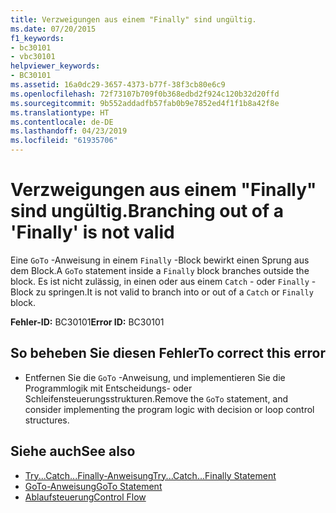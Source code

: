 ```yaml
---
title: Verzweigungen aus einem "Finally" sind ungültig.
ms.date: 07/20/2015
f1_keywords:
- bc30101
- vbc30101
helpviewer_keywords:
- BC30101
ms.assetid: 16a0dc29-3657-4373-b77f-38f3cb80e6c9
ms.openlocfilehash: 72f73107b709f0b368edbd2f924c120b32d20ffd
ms.sourcegitcommit: 9b552addadfb57fab0b9e7852ed4f1f1b8a42f8e
ms.translationtype: HT
ms.contentlocale: de-DE
ms.lasthandoff: 04/23/2019
ms.locfileid: "61935706"
---
```

# <a name="branching-out-of-a-finally-is-not-valid"></a><span data-ttu-id="fda92-102">Verzweigungen aus einem "Finally" sind ungültig.</span><span class="sxs-lookup"><span data-stu-id="fda92-102">Branching out of a 'Finally' is not valid</span></span>
<span data-ttu-id="fda92-103">Eine `GoTo` -Anweisung in einem `Finally` -Block bewirkt einen Sprung aus dem Block.</span><span class="sxs-lookup"><span data-stu-id="fda92-103">A `GoTo` statement inside a `Finally` block branches outside the block.</span></span> <span data-ttu-id="fda92-104">Es ist nicht zulässig, in einen oder aus einem `Catch` - oder `Finally` -Block zu springen.</span><span class="sxs-lookup"><span data-stu-id="fda92-104">It is not valid to branch into or out of a `Catch` or `Finally` block.</span></span>  
  
 <span data-ttu-id="fda92-105">**Fehler-ID:** BC30101</span><span class="sxs-lookup"><span data-stu-id="fda92-105">**Error ID:** BC30101</span></span>  
  
## <a name="to-correct-this-error"></a><span data-ttu-id="fda92-106">So beheben Sie diesen Fehler</span><span class="sxs-lookup"><span data-stu-id="fda92-106">To correct this error</span></span>  
  
- <span data-ttu-id="fda92-107">Entfernen Sie die `GoTo` -Anweisung, und implementieren Sie die Programmlogik mit Entscheidungs- oder Schleifensteuerungsstrukturen.</span><span class="sxs-lookup"><span data-stu-id="fda92-107">Remove the `GoTo` statement, and consider implementing the program logic with decision or loop control structures.</span></span>  
  
## <a name="see-also"></a><span data-ttu-id="fda92-108">Siehe auch</span><span class="sxs-lookup"><span data-stu-id="fda92-108">See also</span></span>

- [<span data-ttu-id="fda92-109">Try...Catch...Finally-Anweisung</span><span class="sxs-lookup"><span data-stu-id="fda92-109">Try...Catch...Finally Statement</span></span>](../../visual-basic/language-reference/statements/try-catch-finally-statement.md)
- [<span data-ttu-id="fda92-110">GoTo-Anweisung</span><span class="sxs-lookup"><span data-stu-id="fda92-110">GoTo Statement</span></span>](../../visual-basic/language-reference/statements/goto-statement.md)
- [<span data-ttu-id="fda92-111">Ablaufsteuerung</span><span class="sxs-lookup"><span data-stu-id="fda92-111">Control Flow</span></span>](../../visual-basic/programming-guide/language-features/control-flow/index.md)
